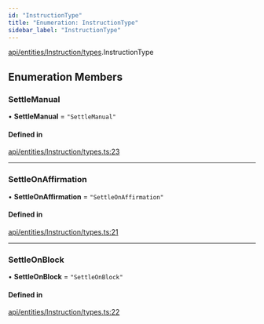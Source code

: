 ```yaml
---
id: "InstructionType"
title: "Enumeration: InstructionType"
sidebar_label: "InstructionType"
---
```


[api/entities/Instruction/types](../../../../../../modules/API/Entities/Instruction/Types/Types.md).InstructionType

## Enumeration Members

### SettleManual

• **SettleManual** = ``"SettleManual"``

#### Defined in

[api/entities/Instruction/types.ts:23](https://github.com/PolymeshAssociation/polymesh-sdk/blob/daafaa68f/src/api/entities/Instruction/types.ts#L23)

___

### SettleOnAffirmation

• **SettleOnAffirmation** = ``"SettleOnAffirmation"``

#### Defined in

[api/entities/Instruction/types.ts:21](https://github.com/PolymeshAssociation/polymesh-sdk/blob/daafaa68f/src/api/entities/Instruction/types.ts#L21)

___

### SettleOnBlock

• **SettleOnBlock** = ``"SettleOnBlock"``

#### Defined in

[api/entities/Instruction/types.ts:22](https://github.com/PolymeshAssociation/polymesh-sdk/blob/daafaa68f/src/api/entities/Instruction/types.ts#L22)
